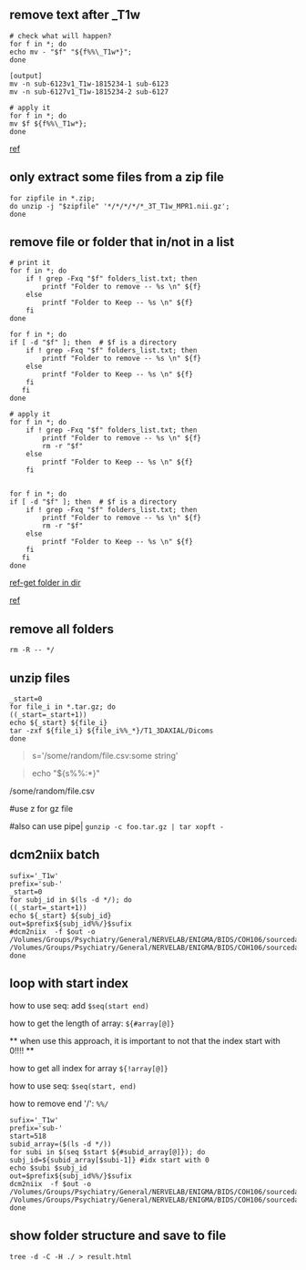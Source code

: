 ## remove text after _T1w

```
# check what will happen?
for f in *; do
echo mv - "$f" "${f%%\_T1w*}";
done

[output]
mv -n sub-6123v1_T1w-1815234-1 sub-6123
mv -n sub-6127v1_T1w-1815234-2 sub-6127

# apply it
for f in *; do
mv $f ${f%%\_T1w*};
done

```

[ref](https://unix.stackexchange.com/questions/506861/how-to-remove-all-characters-after-and-including-in-filename)


## only extract some files from a zip file

```
for zipfile in *.zip;
do unzip -j "$zipfile" '*/*/*/*/*_3T_T1w_MPR1.nii.gz';
done

```


## remove file or folder that in/not in a list 
```
# print it  
for f in *; do
    if ! grep -Fxq "$f" folders_list.txt; then
        printf "Folder to remove -- %s \n" ${f} 
    else
        printf "Folder to Keep -- %s \n" ${f}
    fi
done

for f in *; do
if [ -d "$f" ]; then  # $f is a directory
    if ! grep -Fxq "$f" folders_list.txt; then
        printf "Folder to remove -- %s \n" ${f} 
    else
        printf "Folder to Keep -- %s \n" ${f}
    fi
   fi
done

# apply it
for f in *; do
    if ! grep -Fxq "$f" folders_list.txt; then
        printf "Folder to remove -- %s \n" ${f}
        rm -r "$f" 
    else
        printf "Folder to Keep -- %s \n" ${f}
    fi


for f in *; do
if [ -d "$f" ]; then  # $f is a directory
    if ! grep -Fxq "$f" folders_list.txt; then
        printf "Folder to remove -- %s \n" ${f}
        rm -r "$f" 
    else
        printf "Folder to Keep -- %s \n" ${f}
    fi
   fi
done

```

[ref-get folder in dir](https://unix.stackexchange.com/questions/86722/how-do-i-loop-through-only-directories-in-bash)

[ref](https://stackoverflow.com/questions/61845449/delete-files-and-folders-in-a-directory-which-dont-match-a-text-list)




## remove all folders
```
rm -R -- */
```

## unzip files
```
_start=0
for file_i in *.tar.gz; do
((_start=_start+1))
echo ${_start} ${file_i}
tar -zxf ${file_i} ${file_i%%_*}/T1_3DAXIAL/Dicoms
done
```

> s='/some/random/file.csv:some string'

> echo "${s%%:*}"

/some/random/file.csv


#use z for gz file

#also can use pipe|
`gunzip -c foo.tar.gz | tar xopft -`

## dcm2niix batch 
```
sufix='_T1w'
prefix='sub-'
_start=0
for subj_id in $(ls -d */); do
((_start=_start+1))
echo ${_start} ${subj_id}
out=$prefix${subj_id%%/}$sufix
#dcm2niix  -f $out -o /Volumes/Groups/Psychiatry/General/NERVELAB/ENIGMA/BIDS/COH106/sourcedata/all_T1 /Volumes/Groups/Psychiatry/General/NERVELAB/ENIGMA/BIDS/COH106/sourcedata/Study_version2/${subj_id}/T1_3DAXIAL
done
```


## loop with start index

how to use seq: add `$seq(start end)`

how to get the length of array: `${#array[@]}`

** when use this approach, it is important to not that the index start with 0!!!! **

how to get all index for array `${!array[@]}`

how to use seq: `$seq(start, end)`

how to remove end '/': `%%/`
```
sufix='_T1w'
prefix='sub-'
start=518
subid_array=($(ls -d */))
for subi in $(seq $start ${#subid_array[@]}); do
subj_id=${subid_array[$subi-1]} #idx start with 0
echo $subi $subj_id
out=$prefix${subj_id%%/}$sufix
dcm2niix  -f $out -o /Volumes/Groups/Psychiatry/General/NERVELAB/ENIGMA/BIDS/COH106/sourcedata/all_T1 /Volumes/Groups/Psychiatry/General/NERVELAB/ENIGMA/BIDS/COH106/sourcedata/Study_version2/${subj_id}/T1_3DAXIAL
done
```

## show folder structure and save to file
```
tree -d -C -H ./ > result.html
```





